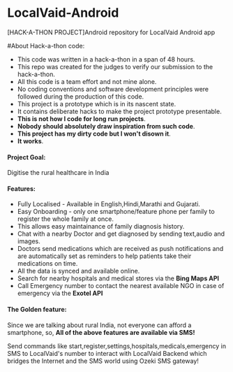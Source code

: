 # LocalVaid-Android
[HACK-A-THON PROJECT]Android repository for LocalVaid Android app

#About Hack-a-thon code:

* This code was written in a hack-a-thon in a span of 48 hours.
* This repo was created for the judges to verify our submission to the hack-a-thon.
* All this code is a team effort and not mine alone.
* No coding conventions and software development principles were followed during the 
production of this code.
* This project is a prototype which is in its nascent state.
* It contains deliberate hacks to make the project prototype presentable.
* __This is not how I code for long run projects__.
* __Nobody should absolutely draw inspiration from such code__.
* __This project has my dirty code but I won't disown it__.
* __It works__.

#### Project Goal:
Digitise the rural healthcare in India

#### Features:
* Fully Localised -  Available in English,Hindi,Marathi and Gujarati.
* Easy Onboarding - only one smartphone/feature phone per family to register the whole family at once.
* This allows easy maintainance of family diagnosis history.
* Chat with a nearby Doctor and get diagnosed by sending text,audio and images.
* Doctors send medications which are received as push notifications and are automatically set as reminders to help patients take their medications on time.
* All the data is synced and available online.
* Search for nearby hospitals and medical stores via the __Bing Maps API__
* Call Emergency number to contact the nearest available NGO in case of emergency via the __Exotel API__

#### The Golden feature:

Since we are talking about rural India, not everyone can afford a smartphone, so,
__All of the above features are available via SMS!__

Send commands like start,register,settings,hospitals,medicals,emergency in SMS to LocalVaid's number to interact with LocalVaid Backend which bridges the Internet and the SMS world using Ozeki SMS gateway! 
